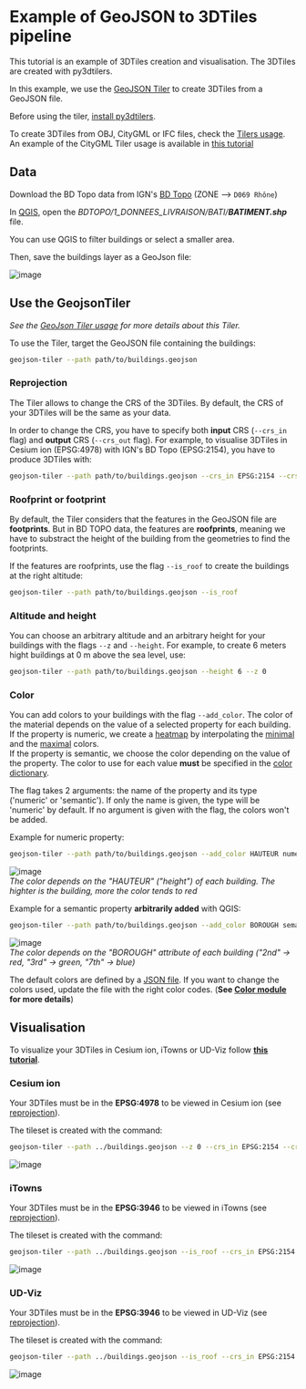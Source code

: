 # Example of GeoJSON to 3DTiles pipeline

This tutorial is an example of 3DTiles creation and visualisation. The 3DTiles are created with py3dtilers.

In this example, we use the [GeoJSON Tiler](https://github.com/VCityTeam/py3dtilers/tree/master/py3dtilers/GeojsonTiler) to create 3DTiles from a GeoJSON file.

Before using the tiler, [install py3dtilers](https://github.com/VCityTeam/py3dtilers#installation-from-sources).

To create 3DTiles from OBJ, CityGML or IFC files, check the [Tilers usage](https://github.com/VCityTeam/py3dtilers#usage). An example of the CityGML Tiler usage is available in [this tutorial](cityGML_to_3DTiles_example.md)

## Data

Download the BD Topo data from IGN's [BD Topo](https://geoservices.ign.fr/telechargement) (ZONE --> `D069 Rhône`)

In [QGIS](https://www.qgis.org/en/site/), open the _BDTOPO/1_DONNEES_LIVRAISON/BATI/__BATIMENT.shp___ file.

You can use QGIS to filter buildings or select a smaller area.

Then, save the buildings layer as a GeoJson file:

![image](https://user-images.githubusercontent.com/32875283/152004767-954ead5e-5cff-4c74-bca5-820c9702805e.png)

## Use the GeojsonTiler

_See the [GeoJson Tiler usage](https://github.com/VCityTeam/py3dtilers/blob/master/py3dtilers/GeojsonTiler/README.md) for more details about this Tiler._

To use the Tiler, target the GeoJSON file containing the buildings:

```bash
geojson-tiler --path path/to/buildings.geojson
```

### Reprojection

The Tiler allows to change the CRS of the 3DTiles. By default, the CRS of your 3DTiles will be the same as your data.

In order to change the CRS, you have to specify both __input__ CRS (`--crs_in` flag) and __output__ CRS (`--crs_out` flag). For example, to visualise 3DTiles in Cesium ion (EPSG:4978) with IGN's BD Topo (EPSG:2154), you have to produce 3DTiles with:

```bash
geojson-tiler --path path/to/buildings.geojson --crs_in EPSG:2154 --crs_out EPSG:4978
```

### Roofprint or footprint

By default, the Tiler considers that the features in the GeoJSON file are __footprints__. But in BD TOPO data, the features are __roofprints__, meaning we have to substract the height of the building from the geometries to find the footprints.

If the features are roofprints, use the flag `--is_roof` to create the buildings at the right altitude:

```bash
geojson-tiler --path path/to/buildings.geojson --is_roof
```

### Altitude and height

You can choose an arbitrary altitude and an arbitrary height for your buildings with the flags `--z` and `--height`. For example, to create 6 meters hight buildings at 0 m above the sea level, use:

```bash
geojson-tiler --path path/to/buildings.geojson --height 6 --z 0
```

### Color

You can add colors to your buildings with the flag `--add_color`. The color of the material depends on the value of a selected property for each building.  
If the property is numeric, we create a [heatmap](https://en.wikipedia.org/wiki/Heat_map) by interpolating the [minimal](../../py3dtilers/Color/README.md#min_color) and the [maximal](../../py3dtilers/Color/README.md#max_color) colors.  
If the property is semantic, we choose the color depending on the value of the property. The color to use for each value __must__ be specified in the [color dictionary](../../py3dtilers/Color/README.md#color_dict).

The flag takes 2 arguments: the name of the property and its type ('numeric' or 'semantic'). If only the name is given, the type will be 'numeric' by default. If no argument is given with the flag, the colors won't be added.

Example for numeric property:

```bash
geojson-tiler --path path/to/buildings.geojson --add_color HAUTEUR numeric
```

![image](https://user-images.githubusercontent.com/32875283/152183480-0b966fcc-eac2-4437-9fd0-fe3a9138d67b.png)  
_The color depends on the "HAUTEUR" ("height") of each building. The highter is the building, more the color tends to red_

Example for a semantic property __arbitrarily added__ with QGIS:

```bash
geojson-tiler --path path/to/buildings.geojson --add_color BOROUGH semantic
```

![image](https://user-images.githubusercontent.com/32875283/152183142-2bb18d7d-d8f2-4377-94cc-6f926a841a9b.png)  
_The color depends on the "BOROUGH" attribute of each building ("2nd" -> red, "3rd" -> green, "7th" -> blue)_

The default colors are defined by a [JSON file](../py3dtilers/Color/default_config.json). If you want to change the colors used, update the file with the right color codes. (__See [Color module](../py3dtilers/Color/README.md) for more details__)

## Visualisation

To visualize your 3DTiles in Cesium ion, iTowns or UD-Viz follow [__this tutorial__](https://github.com/VCityTeam/UD-SV/blob/master/ImplementationKnowHow/Visualize3DTiles.md).

### Cesium ion

Your 3DTiles must be in the __EPSG:4978__ to be viewed in Cesium ion (see [reprojection](#reprojection)).

The tileset is created with the command:

```bash
geojson-tiler --path ../buildings.geojson --z 0 --crs_in EPSG:2154 --crs_out EPSG:4978
```

![image](https://user-images.githubusercontent.com/32875283/152801507-a0bdcd2c-2040-4e2a-8a46-470353593255.png)

### iTowns

Your 3DTiles must be in the __EPSG:3946__ to be viewed in iTowns (see [reprojection](#reprojection)).

The tileset is created with the command:

```bash
geojson-tiler --path ../buildings.geojson --is_roof --crs_in EPSG:2154 --crs_out EPSG:3946
```

![image](https://user-images.githubusercontent.com/32875283/152789884-b2c1a0a8-de9b-4b3b-9db0-d396e36b7a72.png)

### UD-Viz

Your 3DTiles must be in the __EPSG:3946__ to be viewed in UD-Viz (see [reprojection](#reprojection)).

The tileset is created with the command:

```bash
geojson-tiler --path ../buildings.geojson --is_roof --crs_in EPSG:2154 --crs_out EPSG:3946
```

![image](https://user-images.githubusercontent.com/32875283/152801893-afc9e0e3-ebe7-488b-b3f5-1cab5cce994d.png)
